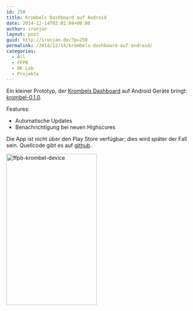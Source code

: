 ```yaml
---
id: 250
title: Krombels Dashboard auf Android
date: 2014-12-14T02:01:04+00:00
author: ironjan
layout: post
guid: http://ironjan.de/?p=250
permalink: /2014/12/14/krombels-dashboard-auf-android/
categories:
  - All
  - FFPB
  - OK Lab
  - Projekte
---
```

Ein kleiner Prototyp, der [Krombels Dashboard](http://dashing.krombel.de/stats "Krombels Dashboard") auf Android Geräte bringt: [krombel-0.1.0](http://ironjan.de/wp-content/uploads/2014/12/krombel-0.1.0.apk).

Features:

  * Automatische Updates
  * Benachrichtigung bei neuen Highscores

Die App ist nicht über den Play Store verfügbar; dies wird später der Fall sein. Quellcode gibt es auf [github](https://github.com/codeforpb/ffpb-apps "github Projekte Sammlung").

[<img class="alignnone size-medium wp-image-261" src="http://ironjan.de/wp-content/uploads/2014/12/ffpb-krombel-device-239x400.png" alt="ffpb-krombel-device" width="239" height="400" srcset="http://ironjan.de/wp-content/uploads/2014/12/ffpb-krombel-device-239x400.png 239w, http://ironjan.de/wp-content/uploads/2014/12/ffpb-krombel-device-119x200.png 119w, http://ironjan.de/wp-content/uploads/2014/12/ffpb-krombel-device-613x1024.png 613w, http://ironjan.de/wp-content/uploads/2014/12/ffpb-krombel-device-624x1041.png 624w, http://ironjan.de/wp-content/uploads/2014/12/ffpb-krombel-device.png 1195w" sizes="(max-width: 239px) 100vw, 239px" />](http://ironjan.de/wp-content/uploads/2014/12/ffpb-krombel-device.png)